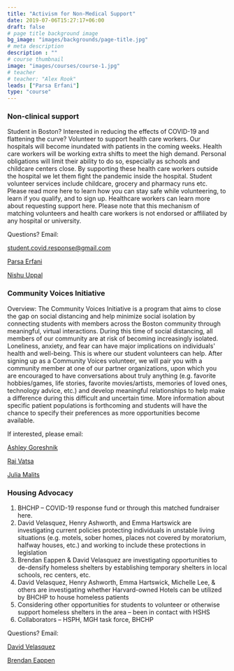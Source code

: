 ```yaml
---
title: "Activism for Non-Medical Support"
date: 2019-07-06T15:27:17+06:00
draft: false
# page title background image
bg_image: "images/backgrounds/page-title.jpg"
# meta description
description : ""
# course thumbnail
image: "images/courses/course-1.jpg"
# teacher
# teacher: "Alex Rook"
leads: ["Parsa Erfani"]
type: "course"
---
```



### Non-clinical support

Student in Boston? Interested in reducing the effects of COVID-19 and flattening the curve? Volunteer to support health care workers. Our hospitals will become inundated with patients in the coming weeks. Health care workers will be working extra shifts to meet the high demand. Personal obligations will limit their ability to do so, especially as schools and childcare centers close. By supporting these health care workers outside the hospital we let them fight the pandemic inside the hospital. Student volunteer services include childcare, grocery and pharmacy runs etc. Please read more here to learn how you can stay safe while volunteering, to learn if you qualify, and to sign up. Healthcare workers can learn more about requesting support here. 
Please note that this mechanism of matching volunteers and health care workers is not endorsed or affiliated by any hospital or university.

Questions? Email:

student.covid.response@gmail.com

[Parsa Erfani](mailto:parsa_erfani@hms.harvard.edu)

[Nishu Uppal](mailto:nishant_uppal@hms.harvard.edu)
 
### Community Voices Initiative

Overview: The Community Voices Initiative is a program that aims to close the gap on social distancing and help minimize social isolation by connecting students with members across the Boston community through meaningful, virtual interactions. During this time of social distancing, all members of our community are at risk of becoming increasingly isolated. Loneliness, anxiety, and fear can have major implications on individuals' health and well-being. This is where our student volunteers can help. After signing up as a Community Voices volunteer, we will pair you with a community member at one of our partner organizations, upon which you are encouraged to have conversations about truly anything (e.g. favorite hobbies/games, life stories, favorite movies/artists, memories of loved ones, technology advice, etc.) and develop meaningful relationships to help make a difference during this difficult and uncertain time. More information about specific patient populations is forthcoming and students will have the chance to specify their preferences as more opportunities become available.

If interested, please email: 

[Ashley Goreshnik](mailto:Ashley_Goreshnik@hms.harvard.edu)

[Raj Vatsa](mailto:Rajet_Vatsa@hms.harvard.edu)

[Julia Malits](mailto:Julia_Malits@hms.harvard.edu)
 
### Housing Advocacy

1. BHCHP – COVID-19 response fund or through this matched fundraiser here.
2. David Velasquez, Henry Ashworth, and Emma Hartswick are investigating current policies protecting individuals in unstable living situations (e.g. motels, sober homes, places not covered by moratorium, halfway houses, etc.) and working to include these protections in legislation
3. Brendan Eappen & David Velasquez are investigating opportunities to de-densify homeless shelters by establishing temporary shelters in local schools, rec centers, etc.
4. David Velasquez, Henry Ashworth, Emma Hartswick, Michelle Lee, & others are investigating whether Harvard-owned Hotels can be utilized by BHCHP to house homeless patients
5. Considering other opportunities for students to volunteer or otherwise support homeless shelters in the area – been in contact with HSHS
6. Collaborators – HSPH, MGH task force, BHCHP
 
Questions? Email:

[David Velasquez](mailto:david_velasquez@hms.harvard.edu)

[Brendan Eappen](mailto:brendan_eappen@hms.harvard.edu)
